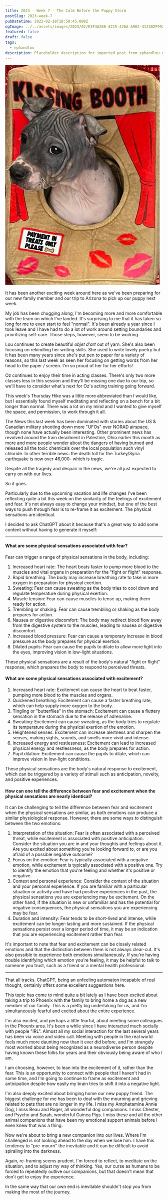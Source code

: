 ```yaml
---
title: 2023 - Week 7 - The Calm Before the Puppy Storm
postSlug: 2023-week-7
pubDatetime: 2023-02-18T18:50:45.000Z
ogImage: ../../assets/images/2023/02/E3F3A266-4215-426A-A962-412402F99267.jpeg
featured: false
draft: false
tags:
  - ephandlou
description: Placeholder description for imported post from ephandlou.com
---
```


![Featured Image](../../assets/images/2023/02/E3F3A266-4215-426A-A962-412402F99267.jpeg)

It has been another exciting week around here as we've been preparing for our new family member and our trip to Arizona to pick up our puppy next week.

My job has been chugging along, I'm becoming more and more comfortable with the team on which I've landed. It's surprising to me that it has taken so long for me to even start to feel "normal". It's been already a year since I took leave and I have had to do a lot of work around setting boundaries and prioritizing self-care. Those steps, however, seem to be working.

Lou continues to create beautiful _objet d'art_ out of yarn. She's also been focusing on rekindling her writing skills. She used to write lovely poetry but it has been many years since she's put pen to paper for a variety of reasons, so this last week as seen her focusing on getting words from her head to the paper / screen. I'm so proud of her for her efforts!

Oz continues to enjoy their time in acting classes. There's only two more classes less in this session and they'll be missing one due to our trip, so we'll have to consider what's next for Oz's acting training going forward.

This week's Thursday Hike was a little more abbreviated than I would like, but I essentially found myself meditating and reflecting on a bench for a bit longer than normal. There was a lot on my mind and I wanted to give myself the space, and permission, to work through it all.

The News this last week has been dominated with stories about the US & Canadian military shooting down more "UFOs" over NORAD airspace, though none have actually been interesting. Other prominent news has revolved around the train derailment in Palestine, Ohio earlier this month as more and more people wonder about the dangers of having burned and released all the toxic chemicals over the local population such vinyl chloride. In other terrible news: the death toll for the Turkey/Syria earthquake is now over 46,000- which is tragic.

Despite all the tragedy and despair in the news, we're all just expected to carry on with our lives.

So it goes.

Particularly due to the upcoming vacation and life changes I've been reflecting quite a bit this week on the similarity of the feelings of excitement and fear. It's not always easy to change your mindset, but one of the best ways to push through fear is to re-frame it as excitement. The physical sensations are identical.

I decided to ask ChatGPT about it because that's a great way to add some content without having to generate it myself:

---

#### What are some physical sensations associated with fear?

Fear can trigger a range of physical sensations in the body, including:

1.  Increased heart rate: The heart beats faster to pump more blood to the muscles and vital organs in preparation for the "fight or flight" response.
2.  Rapid breathing: The body may increase breathing rate to take in more oxygen in preparation for physical exertion.
3.  Sweating: Fear can cause sweating as the body tries to cool down and regulate temperature during physical exertion.
4.  Muscle tension: Fear can cause muscles to tense up, making them ready for action.
5.  Trembling or shaking: Fear can cause trembling or shaking as the body prepares for action.
6.  Nausea or digestive discomfort: The body may redirect blood flow away from the digestive system to the muscles, leading to nausea or digestive discomfort.
7.  Increased blood pressure: Fear can cause a temporary increase in blood pressure as the body prepares for physical exertion.
8.  Dilated pupils: Fear can cause the pupils to dilate to allow more light into the eyes, improving vision in low-light situations.

These physical sensations are a result of the body's natural "fight or flight" response, which prepares the body to respond to perceived threats.

#### What are some physical sensations associated with excitement?

1.  Increased heart rate: Excitement can cause the heart to beat faster, pumping more blood to the muscles and organs.
2.  Quickened breathing: Excitement can cause a faster breathing rate, which can help supply more oxygen to the body.
3.  Tingling or "butterflies" in the stomach: Excitement can cause a fluttery sensation in the stomach due to the release of adrenaline.
4.  Sweating: Excitement can cause sweating, as the body tries to regulate its temperature during the physical exertion of the emotion.
5.  Heightened senses: Excitement can increase alertness and sharpen the senses, making sights, sounds, and smells more vivid and intense.
6.  Increased energy and restlessness: Excitement can lead to increased physical energy and restlessness, as the body prepares for action.
7.  Pupil dilation: Excitement can cause the pupils to dilate, which can improve vision in low-light conditions.

These physical sensations are the body's natural response to excitement, which can be triggered by a variety of stimuli such as anticipation, novelty, and positive experiences.

#### How can one tell the difference between fear and excitement when the physical sensations are nearly identical?

It can be challenging to tell the difference between fear and excitement when the physical sensations are similar, as both emotions can produce a similar physiological response. However, there are some ways to distinguish between the two emotions:

1.  Interpretation of the situation: Fear is often associated with a perceived threat, while excitement is associated with positive anticipation. Consider the situation you are in and your thoughts and feelings about it. Are you excited about something you're looking forward to, or are you afraid of a possible negative outcome?
2.  Focus on the emotion: Fear is typically associated with a negative emotion, while excitement is typically associated with a positive one. Try to identify the emotion that you're feeling and whether it's positive or negative.
3.  Context and personal experience: Consider the context of the situation and your personal experience. If you are familiar with a particular situation or activity and have had positive experiences in the past, the physical sensations you are experiencing may be excitement. On the other hand, if the situation is new or unfamiliar and has the potential for negative consequences, the physical sensations you are experiencing may be fear.
4.  Duration and intensity: Fear tends to be short-lived and intense, while excitement can be longer-lasting and more sustained. If the physical sensations persist over a longer period of time, it may be an indication that you are experiencing excitement rather than fear.

It's important to note that fear and excitement can be closely related emotions and that the distinction between them is not always clear-cut. It's also possible to experience both emotions simultaneously. If you're having trouble identifying which emotion you're feeling, it may be helpful to talk to someone you trust, such as a friend or a mental health professional.

---

That all tracks. ChatGPT, being an unfeeling automaton incapable of real thought, certainly offers some excellent suggestions here.

This topic has come to mind quite a bit lately as I have been excited about taking a trip to Phoenix with the family to bring home a dog as a new member of our family. This is a pretty big undertaking for us, and I'm simultaneously fearful and excited about the entire experience.

I'm also excited, and perhaps a little fearful, about meeting some colleagues in the Phoenix area. It's been a while since I have interacted much socially with people "IRL". Almost all my social interaction for the last several years has been via voice and video call. Meeting with people in the real world feels much more daunting now than it ever did before, and I'm strangely most worried about being recognized as a neurodiverse person despite having known these folks for years and their obviously being aware of who I am.

I am choosing, however, to lean into the excitement of it, rather than the fear. This is an opportunity to connect with people that I haven't had in some time, and I'm going to continue to frame as excitement and anticipation despite how easily my brain tries to shift it into a negative light.

I'm also deeply excited about bringing home our new puppy friend. The biggest challenge for me has been to deal with the mourning and grieving related to pets that are no longer in my life. I miss my Amphetamine Annie Dog, I miss Beau and Roger, all wonderful dog companions. I miss Chester, and Psycho and Sarah, wonderful Guinea Pigs. I miss these and all the other animal companions that have been my emotional support animals before I even knew that was a thing.

Now we're about to bring a new companion into our lives. Where I'm challenged is not looking ahead to the day when we lose him. I have this tendency to "pre-mourn" the inevitable and it can be difficult to avoid spiraling into the darkness.

Again, re-framing seems prudent. I'm forced to reflect, to meditate on the situation, and to adjust my way of thinking. Yes, our curse as humans to be forced to repeatedly outlive our companions, but that doesn't mean that don't get to enjoy the experience.

In the same way that our own end is inevitable shouldn't stop you from making the most of the journey.
